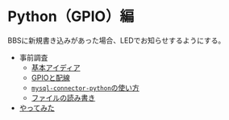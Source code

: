 # Python（GPIO）編

BBSに新規書き込みがあった場合、LEDでお知らせするようにする。

* 事前調査
  * [基本アイディア](research.html)
  * [GPIOと配線](research2.html)
  * [`mysql-connector-python`の使い方](research3.html)
  * [ファイルの読み書き](research4.html)
* [やってみた](main.html)
